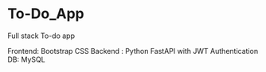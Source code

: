 # To-Do_App
Full stack To-do app


Frontend: Bootstrap CSS
Backend : Python FastAPI with JWT Authentication
DB: MySQL


